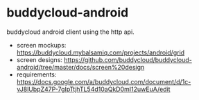 buddycloud-android
==================

buddycloud android client using the http api.

* screen mockups: https://buddycloud.mybalsamiq.com/projects/android/grid
* screen designs: https://github.com/buddycloud/buddycloud-android/tree/master/docs/screen%20design
* requirements: https://docs.google.com/a/buddycloud.com/document/d/1c-vJ8lUbpZ47P-7gIpTtjhTL54d10aQkD0mI12uwEuA/edit
